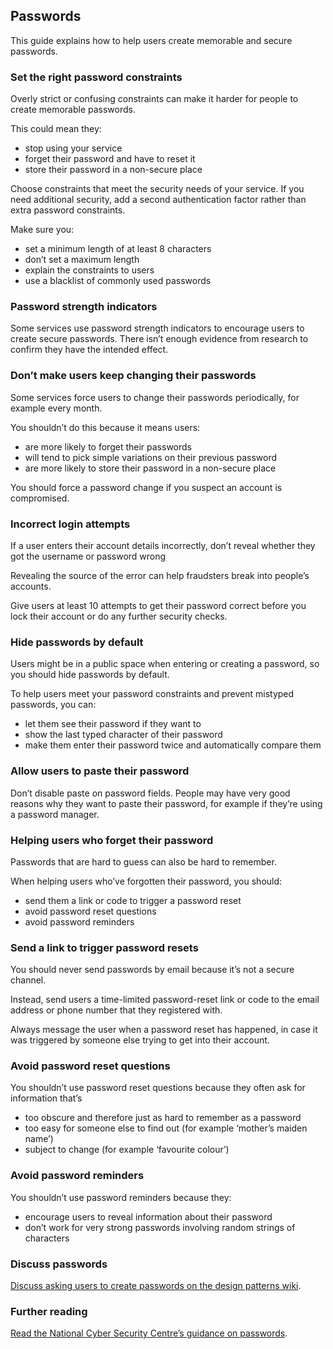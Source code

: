 ## Passwords

This guide explains how to help users create memorable and secure passwords.


### Set the right password constraints

Overly strict or confusing constraints can make it harder for people to create memorable passwords.

This could mean they:

- stop using your service
- forget their password and have to reset it
- store their password in a non-secure place

Choose constraints that meet the security needs of your service. If you need additional security, add a second authentication factor rather than extra password constraints.

Make sure you:

- set a minimum length of at least 8 characters
- don’t set a maximum length
- explain the constraints to users
- use a blacklist of commonly used passwords


### Password strength indicators

Some services use password strength indicators to encourage users to create secure passwords. There isn’t enough evidence from research to confirm they have the intended effect.


### Don’t make users keep changing their passwords

Some services force users to change their passwords periodically, for example every month.

You shouldn’t do this because it means users:

- are more likely to forget their passwords
- will tend to pick simple variations on their previous password
- are more likely to store their password in a non-secure place

You should force a password change if you suspect an account is compromised.


### Incorrect login attempts

If a user enters their account details incorrectly, don’t reveal whether they got the username or password wrong

Revealing the source of the error can help fraudsters break into people’s accounts.

Give users at least 10 attempts to get their password correct before you lock their account or do any further security checks.


### Hide passwords by default

Users might be in a public space when entering or creating a password, so you should hide passwords by default.

To help users meet your password constraints and prevent mistyped passwords, you can:

- let them see their password if they want to
- show the last typed character of their password
- make them enter their password twice and automatically compare them


### Allow users to paste their password

Don’t disable paste on password fields. People may have very good reasons why they want to paste their password, for example if they’re using a password manager.


### Helping users who forget their password

Passwords that are hard to guess can also be hard to remember.

When helping users who’ve forgotten their password, you should:

- send them a link or code to trigger a password reset
- avoid password reset questions
- avoid password reminders


### Send a link to trigger password resets

You should never send passwords by email because it’s not a secure channel.

Instead, send users a time-limited password-reset link or code to the email address or phone number that they registered with.

Always message the user when a password reset has happened, in case it was triggered by someone else trying to get into their account.


### Avoid password reset questions

You shouldn’t use password reset questions because they often ask for information that’s

- too obscure and therefore just as hard to remember as a password
- too easy for someone else to find out (for example ‘mother’s maiden name’)
- subject to change (for example ‘favourite colour’)


### Avoid password reminders

You shouldn’t use password reminders because they:

- encourage users to reveal information about their password
- don’t work for very strong passwords involving random strings of characters


### Discuss passwords

[Discuss asking users to create passwords on the design patterns wiki](https://designpatterns.hackpad.com/Passwords-and-passphrases-4dSSBUhCYjj).


### Further reading

[Read the National Cyber Security Centre’s guidance on passwords](https://www.ncsc.gov.uk/index/guidance?f%5B0%5D=field_topics%253Aname%3AIdentity%20and%20passwords).


